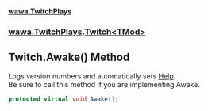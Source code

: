 #### [wawa.TwitchPlays](index.md 'index')
### [wawa.TwitchPlays](wawa.TwitchPlays.md 'wawa.TwitchPlays').[Twitch&lt;TMod&gt;](Twitch{TMod}.md 'wawa.TwitchPlays.Twitch<TMod>')

## Twitch<TMod>.Awake() Method

Logs version numbers and automatically sets [Help](Twitch{TMod}.Help.md 'wawa.TwitchPlays.Twitch<TMod>.Help').  
Be sure to call this method if you are implementing Awake.

```csharp
protected virtual void Awake();
```